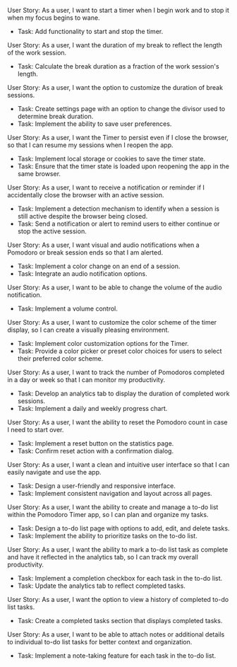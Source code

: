 User Story: As a user, I want to start a timer when I begin work and to stop it when my focus begins to wane.

-   Task: Add functionality to start and stop the timer.

User Story: As a user, I want the duration of my break to reflect the length of the work session.

-   Task: Calculate the break duration as a fraction of the work session's length.

User Story: As a user, I want the option to customize the duration of break sessions.

-   Task: Create settings page with an option to change the divisor used to determine break duration.
-   Task: Implement the ability to save user preferences.

User Story: As a user, I want the Timer to persist even if I close the browser, so that I can resume my sessions when I reopen the app.

-   Task: Implement local storage or cookies to save the timer state.
-   Task: Ensure that the timer state is loaded upon reopening the app in the same browser.

User Story: As a user, I want to receive a notification or reminder if I accidentally close the browser with an active session.

-   Task: Implement a detection mechanism to identify when a session is still active despite the browser being closed.
-   Task: Send a notification or alert to remind users to either continue or stop the active session.

User Story: As a user, I want visual and audio notifications when a Pomodoro or break session ends so that I am alerted.

-   Task: Implement a color change on an end of a session.
-   Task: Integrate an audio notification options.

User Story: As a user, I want to be able to change the volume of the audio notification.

-   Task: Implement a volume control.

User Story: As a user, I want to customize the color scheme of the timer display, so I can create a visually pleasing environment.

-   Task: Implement color customization options for the Timer.
-   Task: Provide a color picker or preset color choices for users to select their preferred color scheme.

User Story: As a user, I want to track the number of Pomodoros completed in a day or week so that I can monitor my productivity.

-   Task: Develop an analytics tab to display the duration of completed work sessions.
-   Task: Implement a daily and weekly progress chart.

User Story: As a user, I want the ability to reset the Pomodoro count in case I need to start over.

-   Task: Implement a reset button on the statistics page.
-   Task: Confirm reset action with a confirmation dialog.

User Story: As a user, I want a clean and intuitive user interface so that I can easily navigate and use the app.

-   Task: Design a user-friendly and responsive interface.
-   Task: Implement consistent navigation and layout across all pages.

User Story: As a user, I want the ability to create and manage a to-do list within the Pomodoro Timer app, so I can plan and organize my tasks.

-   Task: Design a to-do list page with options to add, edit, and delete tasks.
-   Task: Implement the ability to prioritize tasks on the to-do list.

User Story: As a user, I want the ability to mark a to-do list task as complete and have it reflected in the analytics tab, so I can track my overall productivity.

-   Task: Implement a completion checkbox for each task in the to-do list.
-   Task: Update the analytics tab to reflect completed tasks.

User Story: As a user, I want the option to view a history of completed to-do list tasks.

-   Task: Create a completed tasks section that displays completed tasks.

User Story: As a user, I want to be able to attach notes or additional details to individual to-do list tasks for better context and organization.

-   Task: Implement a note-taking feature for each task in the to-do list.
